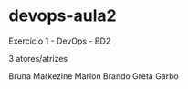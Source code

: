 # devops-aula2
Exercício 1 - DevOps - BD2

3 atores/atrizes

Bruna Markezine
Marlon Brando
Greta Garbo
